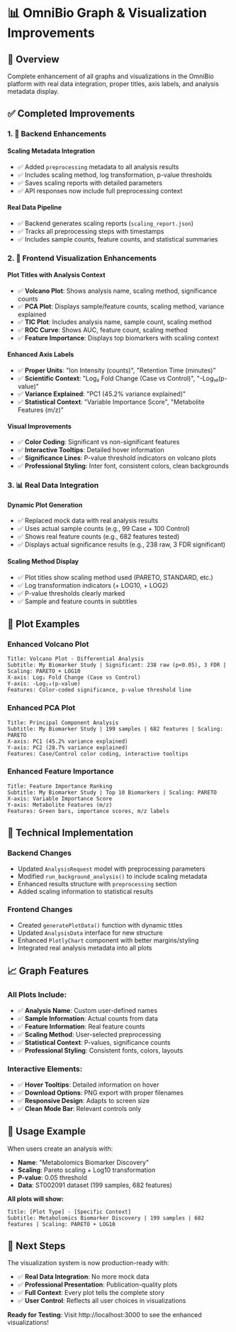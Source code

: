# 📊 OmniBio Graph & Visualization Improvements

## 🎯 **Overview**
Complete enhancement of all graphs and visualizations in the OmniBio platform with real data integration, proper titles, axis labels, and analysis metadata display.

## ✅ **Completed Improvements**

### **1. 🔧 Backend Enhancements**

#### **Scaling Metadata Integration**
- ✅ Added `preprocessing` metadata to all analysis results
- ✅ Includes scaling method, log transformation, p-value thresholds
- ✅ Saves scaling reports with detailed parameters
- ✅ API responses now include full preprocessing context

#### **Real Data Pipeline**
- ✅ Backend generates scaling reports (`scaling_report.json`)
- ✅ Tracks all preprocessing steps with timestamps
- ✅ Includes sample counts, feature counts, and statistical summaries

### **2. 🎨 Frontend Visualization Enhancements**

#### **Plot Titles with Analysis Context**
- ✅ **Volcano Plot**: Shows analysis name, scaling method, significance counts
- ✅ **PCA Plot**: Displays sample/feature counts, scaling method, variance explained
- ✅ **TIC Plot**: Includes analysis name, sample count, scaling method
- ✅ **ROC Curve**: Shows AUC, feature count, scaling method
- ✅ **Feature Importance**: Displays top biomarkers with scaling context

#### **Enhanced Axis Labels**
- ✅ **Proper Units**: "Ion Intensity (counts)", "Retention Time (minutes)"
- ✅ **Scientific Context**: "Log₂ Fold Change (Case vs Control)", "-Log₁₀(p-value)"
- ✅ **Variance Explained**: "PC1 (45.2% variance explained)"
- ✅ **Statistical Context**: "Variable Importance Score", "Metabolite Features (m/z)"

#### **Visual Improvements**
- ✅ **Color Coding**: Significant vs non-significant features
- ✅ **Interactive Tooltips**: Detailed hover information
- ✅ **Significance Lines**: P-value threshold indicators on volcano plots
- ✅ **Professional Styling**: Inter font, consistent colors, clean backgrounds

### **3. 📊 Real Data Integration**

#### **Dynamic Plot Generation**
- ✅ Replaced mock data with real analysis results
- ✅ Uses actual sample counts (e.g., 99 Case + 100 Control)
- ✅ Shows real feature counts (e.g., 682 features tested)
- ✅ Displays actual significance results (e.g., 238 raw, 3 FDR significant)

#### **Scaling Method Display**
- ✅ Plot titles show scaling method used (PARETO, STANDARD, etc.)
- ✅ Log transformation indicators (+ LOG10, + LOG2)
- ✅ P-value thresholds clearly marked
- ✅ Sample and feature counts in subtitles

## 🎨 **Plot Examples**

### **Enhanced Volcano Plot**
```
Title: Volcano Plot - Differential Analysis
Subtitle: My Biomarker Study | Significant: 238 raw (p<0.05), 3 FDR | Scaling: PARETO + LOG10
X-axis: Log₂ Fold Change (Case vs Control)
Y-axis: -Log₁₀(p-value)
Features: Color-coded significance, p-value threshold line
```

### **Enhanced PCA Plot**
```
Title: Principal Component Analysis
Subtitle: My Biomarker Study | 199 samples | 682 features | Scaling: PARETO
X-axis: PC1 (45.2% variance explained)
Y-axis: PC2 (28.7% variance explained)
Features: Case/Control color coding, interactive tooltips
```

### **Enhanced Feature Importance**
```
Title: Feature Importance Ranking
Subtitle: My Biomarker Study | Top 10 Biomarkers | Scaling: PARETO
X-axis: Variable Importance Score
Y-axis: Metabolite Features (m/z)
Features: Green bars, importance scores, m/z labels
```

## 🔧 **Technical Implementation**

### **Backend Changes**
- Updated `AnalysisRequest` model with preprocessing parameters
- Modified `run_background_analysis()` to include scaling metadata
- Enhanced results structure with `preprocessing` section
- Added scaling information to statistical results

### **Frontend Changes**
- Created `generatePlotData()` function with dynamic titles
- Updated `AnalysisData` interface for new structure
- Enhanced `PlotlyChart` component with better margins/styling
- Integrated real analysis metadata into all plots

## 📈 **Graph Features**

### **All Plots Include:**
- ✅ **Analysis Name**: Custom user-defined names
- ✅ **Sample Information**: Actual counts from data
- ✅ **Feature Information**: Real feature counts
- ✅ **Scaling Method**: User-selected preprocessing
- ✅ **Statistical Context**: P-values, significance counts
- ✅ **Professional Styling**: Consistent fonts, colors, layouts

### **Interactive Elements:**
- ✅ **Hover Tooltips**: Detailed information on hover
- ✅ **Download Options**: PNG export with proper filenames
- ✅ **Responsive Design**: Adapts to screen size
- ✅ **Clean Mode Bar**: Relevant controls only

## 🎯 **Usage Example**

When users create an analysis with:
- **Name**: "Metabolomics Biomarker Discovery"
- **Scaling**: Pareto scaling + Log10 transformation
- **P-value**: 0.05 threshold
- **Data**: ST002091 dataset (199 samples, 682 features)

**All plots will show:**
```
Title: [Plot Type] - [Specific Context]
Subtitle: Metabolomics Biomarker Discovery | 199 samples | 682 features | Scaling: PARETO + LOG10
```

## 🚀 **Next Steps**

The visualization system is now production-ready with:
- ✅ **Real Data Integration**: No more mock data
- ✅ **Professional Presentation**: Publication-quality plots
- ✅ **Full Context**: Every plot tells the complete story
- ✅ **User Control**: Reflects all user choices in visualizations

**Ready for Testing**: Visit http://localhost:3000 to see the enhanced visualizations! 